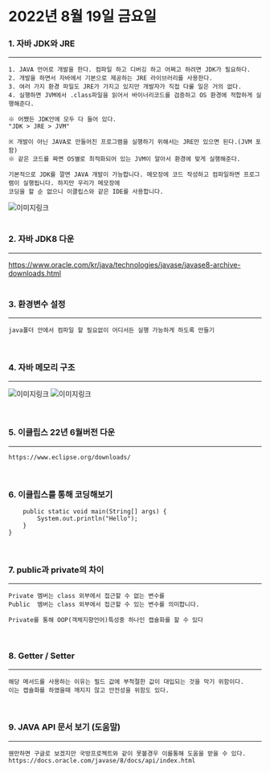 # 2022년 8월 19일 금요일

### 1. 자바 JDK와 JRE
---
    1. JAVA 언어로 개발을 한다. 컴파일 하고 디버깅 하고 어쩌고 하려면 JDK가 필요하다.
    2. 개발을 하면서 자바에서 기본으로 제공하는 JRE 라이브러리를 사용한다.
    3. 여러 가지 환경 파일도 JRE가 가지고 있지만 개발자가 직접 다룰 일은 거의 없다.
    4. 실행하면 JVM에서 .class파일을 읽어서 바이너리코드를 검증하고 OS 환경에 적합하게 실행해준다.

    ※ 어쨌든 JDK안에 모두 다 들어 있다.
    "JDK > JRE > JVM"

    ※ 개발이 아닌 JAVA로 만들어진 프로그램을 실행하기 위해서는 JRE만 있으면 된다.(JVM 포함)
    ※ 같은 코드를 짜면 OS별로 최적화되어 있는 JVM이 알아서 환경에 맞게 실행해준다.

    기본적으로 JDK를 깔면 JAVA 개발이 가능합니다. 메모장에 코드 작성하고 컴파일하면 프로그램이 실행됩니다. 하지만 우리가 메모장에
    코딩을 할 순 없으니 이클립스와 같은 IDE를 사용합니다.

![이미지링크](https://dthumb-phinf.pstatic.net/?src=%22https%3A%2F%2Fblog.kakaocdn.net%2Fdn%2Fd1gYvX%2FbtqAiXbOybR%2FITzib2xhpHXYCReizDW0X0%2Fimg.png%22&type=cafe_wa800)  
</br>

### 2. 자바 JDK8 다운
---
https://www.oracle.com/kr/java/technologies/javase/javase8-archive-downloads.html  
</br>

### 3. 환경변수 설정 
---
    java폴더 안에서 컴파일 할 필요없이 어디서든 실행 가능하게 하도록 만들기 
</br>

### 4. 자바 메모리 구조 
---
![이미지링크](https://dthumb-phinf.pstatic.net/?src=%22http%3A%2F%2Fcafeptthumb3.phinf.naver.net%2F20130524_83%2Fzeroday7_1369363867407vYoPA_PNG%2Fjvm_exe.PNG%3Ftype%3Dw740%22&type=cafe_wa740)
![이미지링크](https://dthumb-phinf.pstatic.net/?src=%22http%3A%2F%2Fcafeptthumb1.phinf.naver.net%2F20130524_115%2Fzeroday7_1369364459450INoTP_PNG%2Fjvm_struct.PNG%3Ftype%3Dw740%22&type=cafe_wa740)

</br>


### 5. 이클립스 22년 6월버전 다운
---
    https://www.eclipse.org/downloads/
</br>

### 6. 이클립스를 통해 코딩해보기

```public class Ex01 {
	public static void main(String[] args) {
		System.out.println("Hello");
	}
}
```
</br>


### 7. public과 private의 차이
---
    Private 멤버는 class 외부에서 접근할 수 없는 변수를
    Public  멤버는 class 외부에서 접근할 수 있는 변수를 의미합니다.

    Private를 통해 OOP(객체지향언어)특성중 하나인 캡슐화를 할 수 있다
</br>


### 8. Getter / Setter
---
    해당 메서드를 사용하는 이유는 필드 값에 부적절한 값이 대입되는 것을 막기 위함이다.
    이는 캡슐화를 하였을때 깨지지 않고 안전성을 위함도 있다.


</br>


### 9. JAVA API 문서 보기 (도움말)
---
    웬만하면 구글로 보겠지만 국방프로젝트와 같이 못볼경우 이를통해 도움을 받을 수 있다.
    https://docs.oracle.com/javase/8/docs/api/index.html

</br>